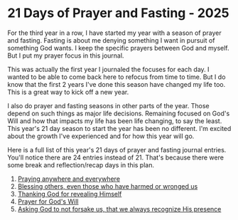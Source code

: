 # 21 Days of Prayer and Fasting - 2025

For the third year in a row, I have started my year with a season of prayer and fasting. Fasting is about me denying something I want in pursuit of something God wants. I keep the specific prayers between God and myself. But I put my prayer focus in this journal.

This was actually the first year I journaled the focuses for each day. I wanted to be able to come back here to refocus from time to time. But I do know that the first 2 years I've done this season have changed my life too. This is a great way to kick off a new year.

I also do prayer and fasting seasons in other parts of the year. Those depend on such things as major life decisions. Remaining focused on God's Will and how that impacts my life has been life changing, to say the least. This year's 21 day season to start the year has been no different. I'm excited about the growth I've experienced and for how this year will go.

Here is a full list of this year's 21 days of prayer and fasting journal entries. You'll notice there are 24 entries instead of 21. That's because there were some break and reflection/recap days in this plan.

1. [Praying anywhere and everywhere](/bible/prayer/journal/2025/01/05_21-days)
2. [Blessing others, even those who have harmed or wronged us](/bible/prayer/journal/2025/01/06_21-days)
3. [Thanking God for revealing Himself](/bible/prayer/journal/2025/01/07_21-days)
4. [Prayer for God's Will](/bible/prayer/journal/2025/01/08_21-days)
5. [Asking God to not forsake us, that we always recognize His presence](/bible/prayer/journal/2025/01/09_21-days)